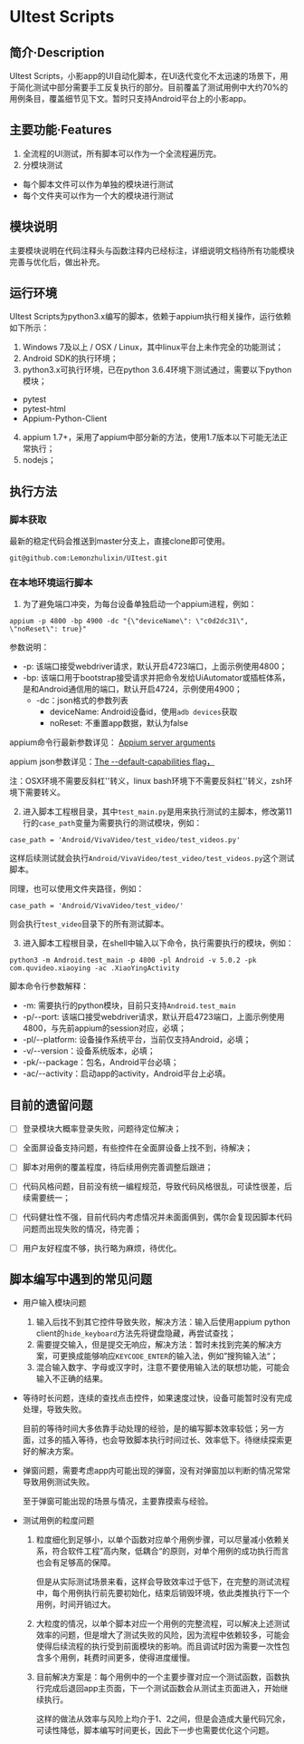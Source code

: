 # UItest Scripts

## 简介·Description

UItest Scripts，小影app的UI自动化脚本，在UI迭代变化不太迅速的场景下，用于简化测试中部分需要手工反复执行的部分。目前覆盖了测试用例中大约70%的用例条目，覆盖细节见下文。暂时只支持Android平台上的小影app。

## 主要功能·Features

1. 全流程的UI测试，所有脚本可以作为一个全流程遍历完。
2. 分模块测试
  * 每个脚本文件可以作为单独的模块进行测试
  * 每个文件夹可以作为一个大的模块进行测试

## 模块说明

主要模块说明在代码注释头与函数注释内已经标注，详细说明文档待所有功能模块完善与优化后，做出补充。

## 运行环境

UItest Scripts为python3.x编写的脚本，依赖于appium执行相关操作，运行依赖如下所示：
1. Windows 7及以上 / OSX / Linux，其中linux平台上未作完全的功能测试；
2. Android SDK的执行环境；
3. python3.x可执行环境，已在python 3.6.4环境下测试通过，需要以下python模块；
  * pytest
  * pytest-html
  * Appium-Python-Client
4. appium 1.7+，采用了appium中部分新的方法，使用1.7版本以下可能无法正常执行；
5. nodejs；

## 执行方法

### 脚本获取

最新的稳定代码会推送到master分支上，直接clone即可使用。
```
git@github.com:Lemonzhulixin/UItest.git
```

### 在本地环境运行脚本

1. 为了避免端口冲突，为每台设备单独启动一个appium进程，例如：
```
appium -p 4800 -bp 4900 -dc "{\"deviceName\": \"c0d2dc31\", \"noReset\": true}"
```
参数说明：
* -p: 该端口接受webdriver请求，默认开启4723端口，上面示例使用4800；
* -bp: 该端口用于bootstrap接受请求并把命令发给UiAutomator或插桩体系，是和Android通信用的端口，默认开启4724，示例使用4900；
  + -dc：json格式的参数列表
    * deviceName: Android设备id，使用`adb devices`获取
    * noReset: 不重置app数据，默认为false

appium命令行最新参数详见： [Appium server arguments](https://github.com/appium/appium/blob/master/docs/en/writing-running-appium/server-args.md)

appium json参数详见：[The --default-capabilities flag，](https://github.com/appium/appium/blob/master/docs/en/writing-running-appium/default-capabilities-arg.md)

注：OSX环境不需要反斜杠'\'转义，linux bash环境下不需要反斜杠'\'转义，zsh环境下需要转义。

2. 进入脚本工程根目录，其中`test_main.py`是用来执行测试的主脚本，修改第11行的`case_path`变量为需要执行的测试模块，例如：
```
case_path = 'Android/VivaVideo/test_video/test_videos.py'
```
这样后续测试就会执行`Android/VivaVideo/test_video/test_videos.py`这个测试脚本。

同理，也可以使用文件夹路径，例如：
```
case_path = 'Android/VivaVideo/test_video/'
```
则会执行`test_video`目录下的所有测试脚本。

3. 进入脚本工程根目录，在shell中输入以下命令，执行需要执行的模块，例如：
```
python3 -m Android.test_main -p 4800 -pl Android -v 5.0.2 -pk com.quvideo.xiaoying -ac .XiaoYingActivity
```

脚本命令行参数解释：
* -m: 需要执行的python模块，目前只支持`Android.test_main`
* -p/--port: 该端口接受webdriver请求，默认开启4723端口，上面示例使用4800，与先前appium的session对应，必填；
* -pl/--platform: 设备操作系统平台，当前仅支持Android，必填；
* -v/--version：设备系统版本，必填；
* -pk/--package：包名，Android平台必填；
* -ac/--activity：启动app的activity，Android平台上必填。

## 目前的遗留问题

- [ ] 登录模块大概率登录失败，问题待定位解决；

- [ ] 全面屏设备支持问题，有些控件在全面屏设备上找不到，待解决；

- [ ] 脚本对用例的覆盖程度，待后续用例完善调整后跟进；

- [ ] 代码风格问题，目前没有统一编程规范，导致代码风格很乱，可读性很差，后续需要统一；

- [ ] 代码健壮性不强，目前代码内考虑情况并未面面俱到，偶尔会复现因脚本代码问题而出现失败的情况，待完善；

- [ ] 用户友好程度不够，执行略为麻烦，待优化。


## 脚本编写中遇到的常见问题

- 用户输入模块问题

  1. 输入后找不到其它控件导致失败，解决方法：输入后使用appium python client的`hide_keyboard`方法先将键盘隐藏，再尝试查找；
  2. 需要提交输入，但是提交无响应，解决方法：暂时未找到完美的解决方案，可更换成能够响应`KEYCODE_ENTER`的输入法，例如”搜狗输入法“；
  3. 混合输入数字、字母或汉字时，注意不要使用输入法的联想功能，可能会输入不正确的结果。

- 等待时长问题，连续的查找点击控件，如果速度过快，设备可能暂时没有完成处理，导致失败。

  目前的等待时间大多依靠手动处理的经验，是的编写脚本效率较低；另一方面，过多的插入等待，也会导致脚本执行时间过长、效率低下。待继续探索更好的解决方案。

- 弹窗问题，需要考虑app内可能出现的弹窗，没有对弹窗加以判断的情况常常导致用例测试失败。

  至于弹窗可能出现的场景与情况，主要靠摸索与经验。

- 测试用例的粒度问题

  1. 粒度细化到足够小，以单个函数对应单个用例步骤，可以尽量减小依赖关系，符合软件工程”高内聚，低耦合“的原则，对单个用例的成功执行而言也会有足够高的保障。

     但是从实际测试场景来看，这样会导致效率过于低下，在完整的测试流程中，每个用例执行前先要初始化，结束后销毁环境，依此类推执行下一个用例，时间开销过大。

  2. 大粒度的情况，以单个脚本对应一个用例的完整流程，可以解决上述测试效率的问题，但是增大了测试失败的风险，因为流程中依赖较多，可能会使得后续流程的执行受到前面模块的影响。而且调试时因为需要一次性包含多个用例，耗费时间更多，使得进度缓慢。

  3. 目前解决方案是：每个用例中的一个主要步骤对应一个测试函数，函数执行完成后退回app主页面，下一个测试函数会从测试主页面进入，开始继续执行。

     这样的做法从效率与风险上均介于1、2之间，但是会造成大量代码冗余，可读性降低，脚本编写时间更长，因此下一步也需要优化这个问题。

